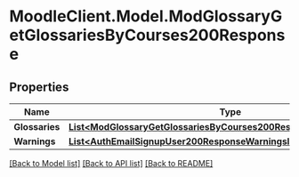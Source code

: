 # MoodleClient.Model.ModGlossaryGetGlossariesByCourses200Response

## Properties

Name | Type | Description | Notes
------------ | ------------- | ------------- | -------------
**Glossaries** | [**List&lt;ModGlossaryGetGlossariesByCourses200ResponseGlossariesInner&gt;**](ModGlossaryGetGlossariesByCourses200ResponseGlossariesInner.md) |  | 
**Warnings** | [**List&lt;AuthEmailSignupUser200ResponseWarningsInner&gt;**](AuthEmailSignupUser200ResponseWarningsInner.md) |  | [optional] 

[[Back to Model list]](../README.md#documentation-for-models) [[Back to API list]](../README.md#documentation-for-api-endpoints) [[Back to README]](../README.md)

